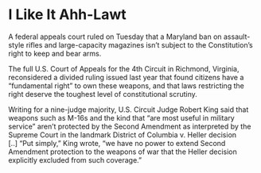 # I Like It Ahh-Lawt

A federal appeals court ruled on Tuesday that a Maryland ban on assault-style rifles and large-capacity magazines isn’t subject to the Constitution’s right to keep and bear arms.

The full U.S. Court of Appeals for the 4th Circuit in Richmond, Virginia, reconsidered a divided ruling issued last year that found citizens have a “fundamental right” to own these weapons, and that laws restricting the right deserve the toughest level of constitutional scrutiny.

Writing for a nine-judge majority, U.S. Circuit Judge Robert King said that weapons such as M-16s and the kind that “are most useful in military service” aren’t protected by the Second Amendment as interpreted by the Supreme Court in the landmark District of Columbia v. Heller decision [..] “Put simply,” King wrote, “we have no power to extend Second Amendment protection to the weapons of war that the Heller decision explicitly excluded from such coverage.”













